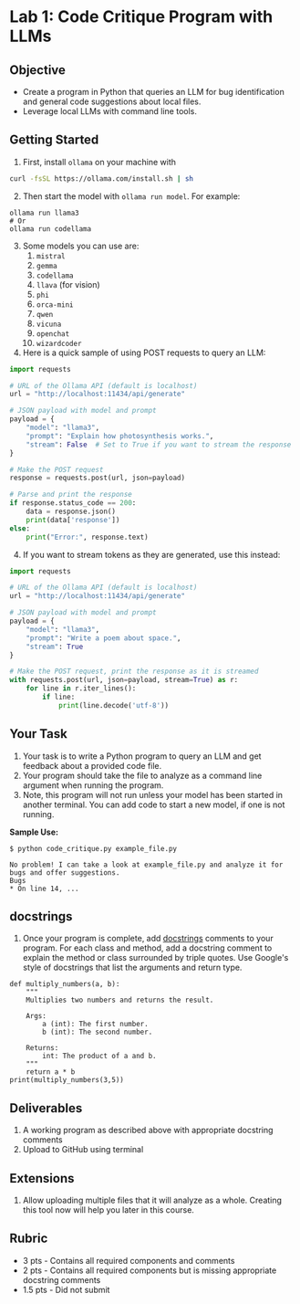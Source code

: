 # Lab 1: Code Critique Program with LLMs

## Objective

- Create a program in Python that queries an LLM for bug identification and general code suggestions about local files.
- Leverage local LLMs with command line tools.
## Getting Started

1. First, install `ollama` on your machine with 
```bash
curl -fsSL https://ollama.com/install.sh | sh
```
2. Then start the model with `ollama run model`. For example:
```
ollama run llama3
# Or
ollama run codellama
```
3. Some models you can use are:
	1. `mistral`
	2. `gemma`
	3. `codellama`
	4. `llava` (for vision)
	5. `phi`
	6. `orca-mini`
	7. `qwen`
	8. `vicuna`
	9. `openchat`
	10. `wizardcoder`
4. Here is a quick sample of using POST requests to query an LLM:
```python
import requests

# URL of the Ollama API (default is localhost)
url = "http://localhost:11434/api/generate"

# JSON payload with model and prompt
payload = {
    "model": "llama3",
    "prompt": "Explain how photosynthesis works.",
    "stream": False  # Set to True if you want to stream the response
}

# Make the POST request
response = requests.post(url, json=payload)

# Parse and print the response
if response.status_code == 200:
    data = response.json()
    print(data['response'])
else:
    print("Error:", response.text)
```
4. If you want to stream tokens as they are generated, use this instead:
```python
import requests

# URL of the Ollama API (default is localhost)
url = "http://localhost:11434/api/generate"

# JSON payload with model and prompt
payload = {
    "model": "llama3",
    "prompt": "Write a poem about space.",
    "stream": True
}

# Make the POST request, print the response as it is streamed
with requests.post(url, json=payload, stream=True) as r:
    for line in r.iter_lines():
        if line:
            print(line.decode('utf-8'))
```

## Your Task

1. Your task is to write a Python program to query an LLM and get feedback about a provided code file.
2. Your program should take the file to analyze as a command line argument when running the program.
3. Note, this program will not run unless your model has been started in another terminal. You can add code to start a new model, if one is not running. 

**Sample Use:**
```
$ python code_critique.py example_file.py

No problem! I can take a look at example_file.py and analyze it for bugs and offer suggestions.
Bugs
* On line 14, ...
```
## docstrings

1. Once your program is complete, add [docstrings](https://www.geeksforgeeks.org/python-docstrings/) comments to your program. For each class and method, add a docstring comment to explain the method or class surrounded by triple quotes. Use Google's style of docstrings that list the arguments and return type.  
```
def multiply_numbers(a, b):
    """
    Multiplies two numbers and returns the result.

    Args:
        a (int): The first number.
        b (int): The second number.

    Returns:
        int: The product of a and b.
    """
    return a * b
print(multiply_numbers(3,5))
```

## Deliverables

1. A working program as described above with appropriate docstring comments
2. Upload to GitHub using terminal
## Extensions

1. Allow uploading multiple files that it will analyze as a whole. Creating this tool now will help you later in this course.
## Rubric
- 3 pts - Contains all required components and comments
- 2 pts - Contains all required components but is missing appropriate docstring comments
-  1.5 pts - Did not submit

